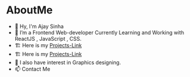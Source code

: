 # AboutMe

- 👋 Hy, I'm Ajay Sinha
- 🌱 I’m a Frontend Web-developer Currently Learning and Working with ReactJS , JavaScript , CSS.
- 🏗️ Here is my [ Projects-Link ]( https://ajaysinhaorigin.github.io/Projects-Link/)
- 🏗️ Here is my [ Projects-Link ](https://github.com/ajaysinhaorigin/Projects-Link)
- 👀 I also have interest in Graphics designing.
- 📫 Contact Me
